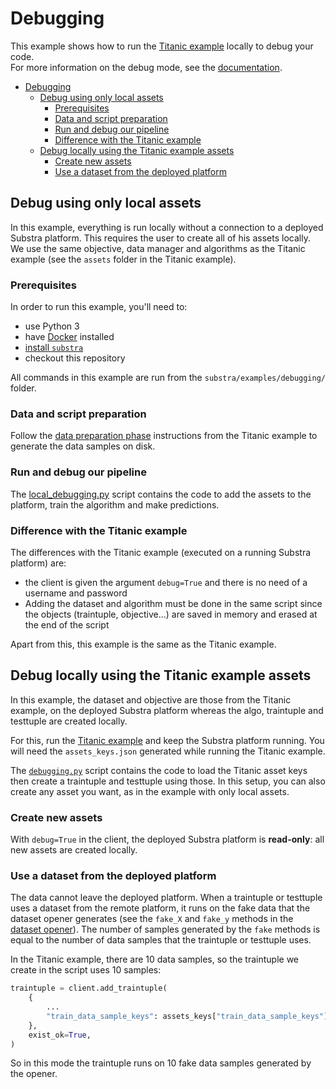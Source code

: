 # Debugging

This example shows how to run the [Titanic example](../titanic/README.md) locally to debug your code.  
For more information on the debug mode, see the [documentation](../../docs/debugging.md).

- [Debugging](#debugging)
  - [Debug using only local assets](#debug-using-only-local-assets)
    - [Prerequisites](#prerequisites)
    - [Data and script preparation](#data-and-script-preparation)
    - [Run and debug our pipeline](#run-and-debug-our-pipeline)
    - [Difference with the Titanic example](#difference-with-the-titanic-example)
  - [Debug locally using the Titanic example assets](#debug-locally-using-the-titanic-example-assets)
    - [Create new assets](#create-new-assets)
    - [Use a dataset from the deployed platform](#use-a-dataset-from-the-deployed-platform)

## Debug using only local assets

In this example, everything is run locally without a connection to a deployed Substra platform. This requires the user
to create all of his assets locally.  
We use the same objective, data manager and algorithms as the Titanic example (see the `assets` folder in the Titanic
example).

### Prerequisites

In order to run this example, you'll need to:

* use Python 3
* have [Docker](https://www.docker.com/) installed
* [install `substra`](../../README.md#install)
* checkout this repository

All commands in this example are run from the `substra/examples/debugging/` folder.

### Data and script preparation

Follow the [data preparation phase](../titanic/README.md#data-preparation) instructions from the Titanic example to generate the 
data samples on disk.

### Run and debug our pipeline

The [local_debugging.py](./scripts/local_debugging.py) script contains the code to add the assets to the platform,
train the algorithm and make predictions.

### Difference with the Titanic example

The differences with the Titanic example (executed on a running Substra platform) are:
- the client is given the argument `debug=True` and there is no need of a username and password
- Adding the dataset and algorithm must be done in the same script since the objects (traintuple, objective...) are saved in memory and erased at the end of the script

Apart from this, this example is the same as the Titanic example.

## Debug locally using the Titanic example assets

In this example, the dataset and objective are those from the Titanic example, on the deployed Substra platform
whereas the algo, traintuple and testtuple are created locally.

For this, run the [Titanic example](../titanic/README.md) and keep the Substra platform running. You will need
the `assets_keys.json` generated while running the Titanic example.

The [`debugging.py`](./scripts/debugging.py) script contains the code to load the
Titanic asset keys then create a traintuple and testtuple using those.
In this setup, you can also create any asset you want, as in the example with only local assets.

### Create new assets

With `debug=True` in the client, the deployed Substra platform is **read-only**: all new assets are created locally.

### Use a dataset from the deployed platform

The data cannot leave the deployed platform. When a traintuple or testtuple uses a dataset from the remote platform,
it runs on the fake data that the dataset opener generates (see the `fake_X` and `fake_y` methods in the
[dataset opener](../titanic/assets/dataset/opener.py)). The number of samples generated by the `fake` methods is equal to the number
of data samples that the traintuple or testtuple uses.

In the Titanic example, there are 10 data samples, so the traintuple we create in the script uses 10 samples:

```python
traintuple = client.add_traintuple(
    {
        ...
        "train_data_sample_keys": assets_keys["train_data_sample_keys"],
    },
    exist_ok=True,
)
```

So in this mode the traintuple runs on 10 fake data samples generated by the opener.
